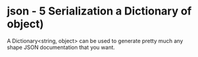 # json - 5 Serialization a Dictionary of object)

A Dictionary<string, object> can be used to generate pretty much any shape JSON documentation that you want.


